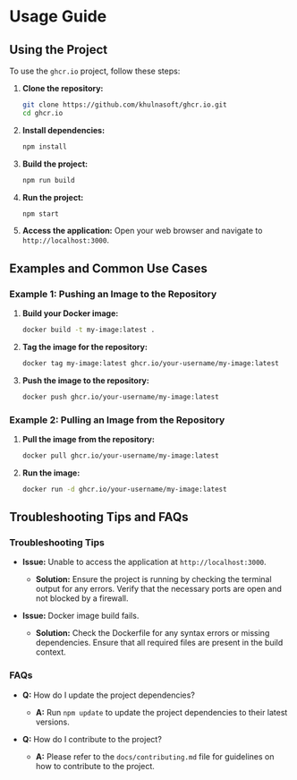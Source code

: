# Usage Guide

## Using the Project

To use the `ghcr.io` project, follow these steps:

1. **Clone the repository:**
   ```sh
   git clone https://github.com/khulnasoft/ghcr.io.git
   cd ghcr.io
   ```

2. **Install dependencies:**
   ```sh
   npm install
   ```

3. **Build the project:**
   ```sh
   npm run build
   ```

4. **Run the project:**
   ```sh
   npm start
   ```

5. **Access the application:**
   Open your web browser and navigate to `http://localhost:3000`.

## Examples and Common Use Cases

### Example 1: Pushing an Image to the Repository

1. **Build your Docker image:**
   ```sh
   docker build -t my-image:latest .
   ```

2. **Tag the image for the repository:**
   ```sh
   docker tag my-image:latest ghcr.io/your-username/my-image:latest
   ```

3. **Push the image to the repository:**
   ```sh
   docker push ghcr.io/your-username/my-image:latest
   ```

### Example 2: Pulling an Image from the Repository

1. **Pull the image from the repository:**
   ```sh
   docker pull ghcr.io/your-username/my-image:latest
   ```

2. **Run the image:**
   ```sh
   docker run -d ghcr.io/your-username/my-image:latest
   ```

## Troubleshooting Tips and FAQs

### Troubleshooting Tips

- **Issue:** Unable to access the application at `http://localhost:3000`.
  - **Solution:** Ensure the project is running by checking the terminal output for any errors. Verify that the necessary ports are open and not blocked by a firewall.

- **Issue:** Docker image build fails.
  - **Solution:** Check the Dockerfile for any syntax errors or missing dependencies. Ensure that all required files are present in the build context.

### FAQs

- **Q:** How do I update the project dependencies?
  - **A:** Run `npm update` to update the project dependencies to their latest versions.

- **Q:** How do I contribute to the project?
  - **A:** Please refer to the `docs/contributing.md` file for guidelines on how to contribute to the project.
